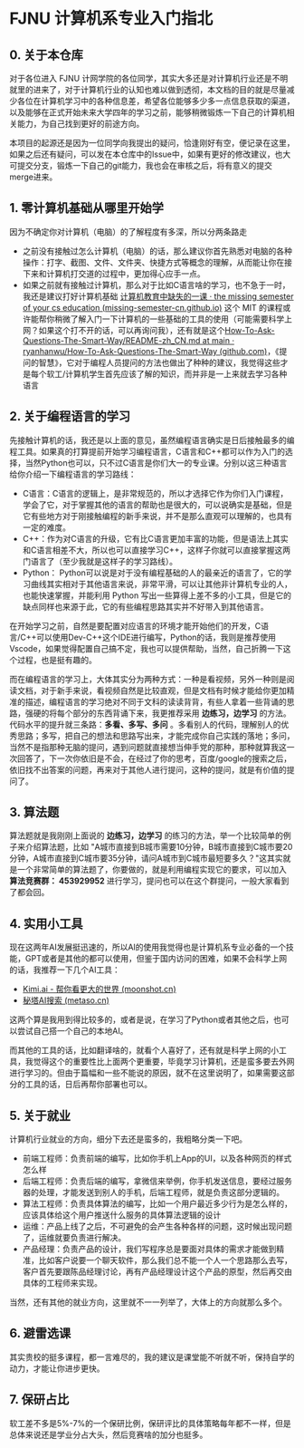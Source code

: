 #  FJNU 计算机系专业入门指北
## 0. 关于本仓库

对于各位进入 FJNU 计网学院的各位同学，其实大多还是对计算机行业还是不明就里的进来了，对于计算机行业的认知也难以做到透彻，本文档的目的就是尽量减少各位在计算机学习中的各种信息差，希望各位能够多少多一点信息获取的渠道，以及能够在正式开始未来大学四年的学习之前，能够稍微锻炼一下自己的计算机相关能力，为自己找到更好的前途方向。

本项目的起源还是因为一位同学向我提出的疑问，恰逢刚好有空，便记录在这里，如果之后还有疑问，可以发在本仓库中的Issue中，如果有更好的修改建议，也大可提交分支，锻炼一下自己的git能力，我也会在审核之后，将有意义的提交merge进来。

## 1. 零计算机基础从哪里开始学

因为不确定你对计算机（电脑）的了解程度有多深，所以分两条路走

- 之前没有接触过怎么计算机（电脑）的话，那么建议你首先熟悉对电脑的各种操作：打字、截图、文件、文件夹、快捷方式等概念的理解，从而能让你在接下来和计算机打交道的过程中，更加得心应手一点。
- 如果之前就有接触过计算机，那么对于比如C语言啥的学习，也不急于一时，我还是建议打好计算机基础 [计算机教育中缺失的一课 · the missing semester of your cs education (missing-semester-cn.github.io)](https://missing-semester-cn.github.io/) 这个 MIT 的课程或许能帮你稍微了解入门一下计算机的一些基础的工具的使用（可能需要科学上网？如果这个打不开的话，可以再询问我），还有就是这个[How-To-Ask-Questions-The-Smart-Way/README-zh_CN.md at main · ryanhanwu/How-To-Ask-Questions-The-Smart-Way (github.com)](https://github.com/ryanhanwu/How-To-Ask-Questions-The-Smart-Way/blob/main/README-zh_CN.md)，《提问的智慧》，它对于编程人员提问的方法也做出了种种的建议，我觉得这些才是每个软工/计算机学生首先应该了解的知识，而并非是一上来就去学习各种语言

## 2. 关于编程语言的学习

先接触计算机的话，我还是以上面的意见，虽然编程语言确实是日后接触最多的编程工具。如果真的打算提前开始学习编程语言，C语言和C++都可以作为入门的选择，当然Python也可以，只不过C语言是你们大一的专业课。分别以这三种语言给你介绍一下编程语言的学习路线：

- C语言：C语言的逻辑上，是非常规范的，所以才选择它作为你们入门课程，学会了它，对于掌握其他的语言的帮助也是很大的，可以说确实是基础，但是它有些地方对于刚接触编程的新手来说，并不是那么直观可以理解的，也具有一定的难度。
- C++：作为对C语言的升级，它有比C语言更加丰富的功能，但是语法上其实和C语言相差不大，所以也可以直接学习C++，这样子你就可以直接掌握这两门语言了（至少我就是这样子的学习路线）。
- Python： Python可以说是对于没有编程基础的人的最亲近的语言了，它的学习曲线其实相对于其他语言来说，非常平滑，可以让其他非计算机专业的人，也能快速掌握，并能利用 Python 写出一些算得上差不多的小工具，但是它的缺点同样也来源于此，它的有些编程思路其实并不好带入到其他语言。

在开始学习之前，自然是要配置对应语言的环境才能开始他们的开发，C语言/C++可以使用Dev-C++这个IDE进行编写，Python的话，我则是推荐使用Vscode，如果觉得配置自己搞不定，我也可以提供帮助，当然，自己折腾一下这个过程，也是挺有趣的。

而在编程语言的学习上，大体其实分为两种方式：一种是看视频，另外一种则是阅读文档，对于新手来说，看视频自然是比较直观，但是文档有时候才能给你更加精准的描述，编程语言的学习绝对不同于文科的读读背背，有些人拿着一些背诵的思路，强硬的将每个部分的东西背诵下来，我更推荐采用 **边练习，边学习** 的方法。代码水平的提升就三条路：**多看、多写、多问** 。多看别人的代码，理解别人的优秀思路；多写，把自己的想法和思路写出来，才能完成你自己实践的落地；多问，当然不是指那种无脑的提问，遇到问题就直接想当伸手党的那种，那种就算我这一次回答了，下一次你依旧是不会，在经过了你的思考，百度/google的搜索之后，依旧找不出答案的问题，再来对于其他人进行提问，这种的提问，就是有价值的提问了。

## 3. 算法题

算法题就是我刚刚上面说的 **边练习，边学习** 的练习的方法，举一个比较简单的例子来介绍算法题，比如 "A城市直接到B城市需要10分钟，B城市直接到C城市要20分钟，A城市直接到C城市要35分钟，请问A城市到C城市最短要多久？"这其实就是一个非常简单的算法题了，你要做的，就是利用编程实现它的要求，可以加入 **算法竞赛群： 453929952** 进行学习，提问也可以在这个群提问，一般大家看到了都会回。

## 4. 实用小工具

现在这两年AI发展挺迅速的，所以AI的使用我觉得也是计算机系专业必备的一个技能，GPT或者是其他的都可以使用，但鉴于国内访问的困难，如果不会科学上网的话，我推荐一下几个AI工具：

- [Kimi.ai - 帮你看更大的世界 (moonshot.cn)](https://kimi.moonshot.cn/)
- [秘塔AI搜索 (metaso.cn)](https://metaso.cn/)

这两个算是我用到得比较多的，或者是说，在学习了Python或者其他之后，也可以尝试自己搭一个自己的本地AI。

而其他的工具的话，比如翻译啥的，就看个人喜好了，还有就是科学上网的小工具，我觉得这个的重要性比上面两个更重要，毕竟学习计算机，还是蛮多要去外网进行学习的。但由于篇幅和一些不能说的原因，就不在这里说明了，如果需要这部分的工具的话，日后再帮你部署也可以。

## 5. 关于就业

计算机行业就业的方向，细分下去还是蛮多的，我粗略分类一下吧。

- 前端工程师：负责前端的编写，比如你手机上App的UI，以及各种网页的样式怎么样
- 后端工程师：负责后端的编写，拿微信来举例，你手机发送信息，要经过服务器的处理，才能发送到别人的手机，后端工程师，就是负责这部分逻辑的。
- 算法工程师：负责具体算法的编写，比如一个用户最近多少行为是怎么样的，应该具体给这个用户推送什么服务的具体算法逻辑的设计
- 运维：产品上线了之后，不可避免的会产生各种各样的问题，这时候出现问题了，运维就要负责进行解决。
- 产品经理：负责产品的设计，我们写程序总是要面对具体的需求才能做到精准，比如客户说要一个聊天软件，那么我们总不能一个人一个思路那么去写，客户首先要跟陈品经理讨论，再有产品经理设计这个产品的原型，然后再交由具体的工程师来实现。

当然，还有其他的就业方向，这里就不一一列举了，大体上的方向就那么多个。

## 6. 避雷选课

其实贵校的挺多课程，都一言难尽的，我的建议是课堂能不听就不听，保持自学的动力，才能让你进步更快。

## 7. 保研占比

软工差不多是5%-7%的一个保研比例，保研评比的具体策略每年都不一样，但是总体来说还是学业分占大头，然后竞赛啥的加分也挺多。

